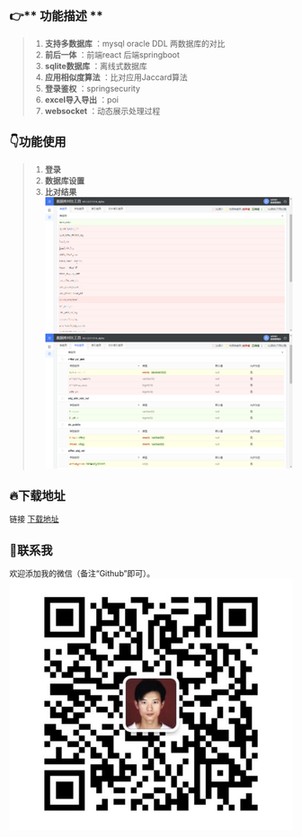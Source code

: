 ## 👉** 功能描述 **
> 1. **支持多数据库** ：mysql oracle DDL 两数据库的对比
> 2. **前后一体** ：前端react 后端springboot
> 3. **sqlite数据库** ：离线式数据库
> 4. **应用相似度算法** ：比对应用Jaccard算法
> 5. **登录鉴权** ：springsecurity
> 6. **excel导入导出** ：poi
> 7. **websocket** ：动态展示处理过程

## 👇功能使用
> 1. **登录** 
> 2. **数据库设置** 
> 3. **比对结果** 
![](media/instructions/comparers1.png)
![](media/instructions/comparers2.png)

## 🔥下载地址 
链接 [下载地址](https://github.com/sguo2017/DataCompare/blob/main/media/release/sqldelta-web-V0.1.0.211214_alpha.jar)

## 🙉联系我

欢迎添加我的微信（备注“Github”即可）。
![](media/pictures/weixin.jpeg)
